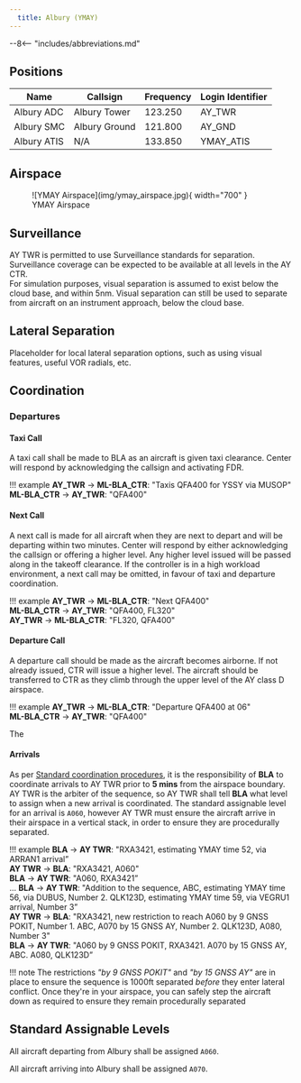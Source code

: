 ```yaml
---
  title: Albury (YMAY)
---
```


--8<-- "includes/abbreviations.md"

## Positions

| Name | Callsign | Frequency | Login Identifier |
| ---- | -------- | --------- | ---------------- |
| Albury ADC | Albury Tower | 123.250 | AY_TWR |
| Albury SMC | Albury Ground | 121.800 | AY_GND |
| Albury ATIS | N/A | 133.850 | YMAY_ATIS |

## Airspace

<figure markdown>
![YMAY Airspace](img/ymay_airspace.jpg){ width="700" }
  <figcaption>YMAY Airspace</figcaption>
</figure>

## Surveillance
AY TWR is permitted to use Surveillance standards for separation. Surveillance coverage can be expected to be available at all levels in the AY CTR.  
For simulation purposes, visual separation is assumed to exist below the cloud base, and within 5nm. Visual separation can still be used to separate from aircraft on an instrument approach, below the cloud base.

## Lateral Separation
Placeholder for local lateral separation options, such as using visual features, useful VOR radials, etc.


## Coordination
### Departures
#### Taxi Call
A taxi call shall be made to BLA as an aircraft is given taxi clearance. Center will respond by acknowledging the callsign and activating FDR.

!!! example
    **AY_TWR** -> **ML-BLA_CTR**: "Taxis QFA400 for YSSY via MUSOP"  
    **ML-BLA_CTR** -> **AY_TWR**: "QFA400"  

#### Next Call
A next call is made for all aircraft when they are next to depart and will be departing within two minutes. Center will respond by either acknowledging the callsign or offering a higher level. Any higher level issued will be passed along in the takeoff clearance. If the controller is in a high workload environment, a next call may be omitted, in favour of taxi and departure coordination.

!!! example
    **AY_TWR** -> **ML-BLA_CTR**: "Next QFA400"  
    **ML-BLA_CTR** -> **AY_TWR**: "QFA400, FL320"  
    **AY_TWR** -> **ML-BLA_CTR**: "FL320, QFA400"  

#### Departure Call
A departure call should be made as the aircraft becomes airborne. If not already issued, CTR will issue a higher level. The aircraft should be transferred to CTR as they climb through the upper level of the AY class D airspace.

!!! example
    **AY_TWR** -> **ML-BLA_CTR**: "Departure QFA400 at 06"  
    **ML-BLA_CTR** -> **AY_TWR**: "QFA400"

The

#### Arrivals
As per [Standard coordination procedures](../../controller-skills/coordination/#class-d-twr-enrtcu), it is the responsibility of **BLA** to coordinate arrivals to AY TWR prior to **5 mins** from the airspace boundary. AY TWR is the arbiter of the sequence, so AY TWR shall tell **BLA** what level to assign when a new arrival is coordinated. The standard assignable level for an arrival is `A060`, however AY TWR must ensure the aircraft arrive in their airspace in a vertical stack, in order to ensure they are procedurally separated.

!!! example
    **BLA** -> **AY TWR**: "RXA3421, estimating YMAY time 52, via ARRAN1 arrival”  
    **AY TWR** -> **BLA**: "RXA3421, A060"  
    **BLA** -> **AY TWR**: "A060, RXA3421”  
    ...
    **BLA** -> **AY TWR**: "Addition to the sequence, ABC, estimating YMAY time 56, via DUBUS, Number 2. QLK123D, estimating YMAY time 59, via VEGRU1 arrival, Number 3”  
    **AY TWR** -> **BLA**: "RXA3421, new restriction to reach A060 by 9 GNSS POKIT, Number 1. ABC, A070 by 15 GNSS AY, Number 2. QLK123D, A080, Number 3"  
    **BLA** -> **AY TWR**: "A060 by 9 GNSS POKIT, RXA3421. A070 by 15 GNSS AY, ABC. A080, QLK123D”  

!!! note
    The restrictions *"by 9 GNSS POKIT"* and *"by 15 GNSS AY"* are in place to ensure the sequence is 1000ft separated *before* they enter lateral conflict. Once they're in your airspace, you can safely step the aircraft down as required to ensure they remain procedurally separated

## Standard Assignable Levels

All aircraft departing from Albury shall be assigned `A060`.

All aircraft arriving into Albury shall be assigned `A070`.